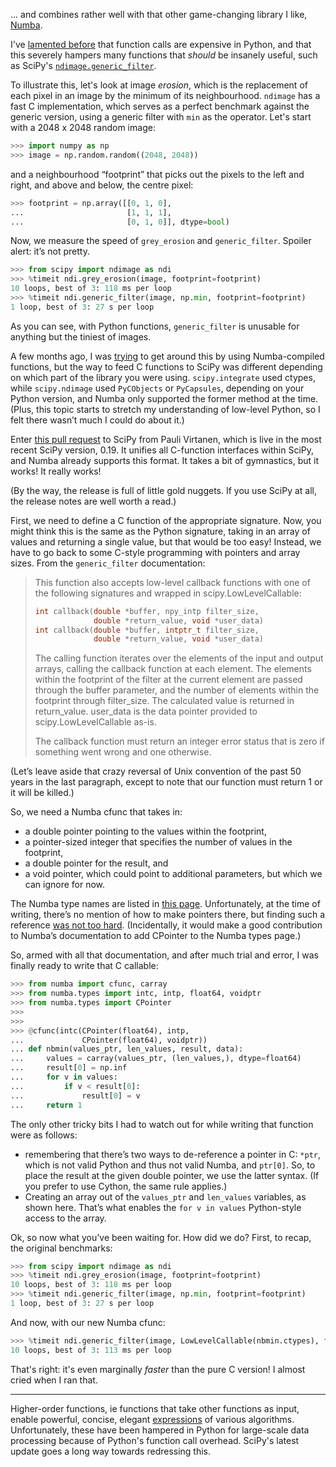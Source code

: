 <!--
.. title: SciPy's new LowLevelCallable is a game-changer
.. slug: scipys-new-lowlevelcallable-is-a-game-changer
.. date: 2017-03-12 14:41:41
.. tags: Numba,open-source,Planet SciPy,programming,Python,science,SciPy
.. category: 
.. link: 
.. description: 
.. type: text
.. has_math: no
.. status: published
.. wp-status: publish
-->

<html><body><p>... and combines rather well with that other game-changing library I like, <a href="https://ilovesymposia.com/2016/12/20/numba-in-the-real-world/">Numba</a>.

I've <a href="https://ilovesymposia.com/2015/12/10/the-cost-of-a-python-function-call/">lamented before</a> that function calls are expensive in Python, and that this severely hampers many functions that <em>should</em> be insanely useful, such as SciPy's <a href="https://docs.scipy.org/doc/scipy/reference/generated/scipy.ndimage.generic_filter.html#scipy.ndimage.generic_filter"><code>ndimage.generic_filter</code></a>.

<!-- TEASER_END -->

To illustrate this, let's look at image <em>erosion</em>, which is the replacement of each pixel in an image by the minimum of its neighbourhood. <code>ndimage</code> has a fast C implementation, which serves as a perfect benchmark against the generic version, using a generic filter with <code>min</code> as the operator. Let's start with a 2048 x 2048 random image:

```python
>>> import numpy as np
>>> image = np.random.random((2048, 2048))
```

and a neighbourhood “footprint” that picks out the pixels to the left and right, and above and below, the centre pixel:

```python
>>> footprint = np.array([[0, 1, 0],
...                       [1, 1, 1],
...                       [0, 1, 0]], dtype=bool)
```

Now, we measure the speed of `grey_erosion` and `generic_filter`. Spoiler alert: it’s not pretty.

```python
>>> from scipy import ndimage as ndi
>>> %timeit ndi.grey_erosion(image, footprint=footprint)
10 loops, best of 3: 118 ms per loop
>>> %timeit ndi.generic_filter(image, np.min, footprint=footprint)
1 loop, best of 3: 27 s per loop
```

As you can see, with Python functions, `generic_filter` is unusable for anything but the tiniest of images.

A few months ago, I was
[trying](https://groups.google.com/a/continuum.io/d/msg/numba-users/HMg_65R8KZE/RnysYokGAwAJ)
to get around this by using Numba-compiled functions, but the way to feed C
functions to SciPy was different depending on which part of the library you
were using. `scipy.integrate` used ctypes, while `scipy.ndimage` used `PyCObjects` or
`PyCapsules`, depending on your Python version, and Numba only supported the
former method at the time. (Plus, this topic starts to stretch my understanding
of low-level Python, so I felt there wasn’t much I could do about it.)

Enter [this pull request](https://github.com/scipy/scipy/pull/6509) to SciPy
from Pauli Virtanen, which is live in the most recent SciPy version, 0.19. It
unifies all C-function interfaces within SciPy, and Numba already supports this
format. It takes a bit of gymnastics, but it works! It really works!

(By the way, the release is full of little gold nuggets. If you use SciPy at
all, the release notes are well worth a read.)

First, we need to define a C function of the appropriate signature. Now, you
might think this is the same as the Python signature, taking in an array of
values and returning a single value, but that would be too easy! Instead, we
have to go back to some C-style programming with pointers and array sizes. From
the `generic_filter` documentation:

> This function also accepts low-level callback functions with one of the
> following signatures and wrapped in scipy.LowLevelCallable:
> 
> ```c
> int callback(double *buffer, npy_intp filter_size, 
>              double *return_value, void *user_data)
> int callback(double *buffer, intptr_t filter_size, 
>              double *return_value, void *user_data)
> ```
> 
> The calling function iterates over the elements of the input and output
> arrays, calling the callback function at each element. The elements within
> the footprint of the filter at the current element are passed through the
> buffer parameter, and the number of elements within the footprint through
> filter_size. The calculated value is returned in return_value. user_data is
> the data pointer provided to scipy.LowLevelCallable as-is.
> 
> The callback function must return an integer error status that is zero if
> something went wrong and one otherwise. 

(Let’s leave aside that crazy reversal of Unix convention of the past 50 years
in the last paragraph, except to note that our function must return 1 or it
will be killed.)

So, we need a Numba cfunc that takes in:

 *   a double pointer pointing to the values within the footprint,
 *   a pointer-sized integer that specifies the number of values in the footprint,
 *   a double pointer for the result, and
 *   a void pointer, which could point to additional parameters, but which we can ignore for now.

The Numba type names are listed in [this page](http://numba.pydata.org/numba-doc/dev/reference/types.html#numba-types). Unfortunately, at the time of
writing, there’s no mention of how to make pointers there, but finding such a
reference [was not too hard](http://numba.pydata.org/numba-doc/dev/user/cfunc.html#signature-specification). (Incidentally, it would make a good contribution to
Numba’s documentation to add CPointer to the Numba types page.)

So, armed with all that documentation, and after much trial and error, I was
finally ready to write that C callable:

```python
>>> from numba import cfunc, carray
>>> from numba.types import intc, intp, float64, voidptr
>>> from numba.types import CPointer
>>> 
>>> 
>>> @cfunc(intc(CPointer(float64), intp,
...             CPointer(float64), voidptr))
... def nbmin(values_ptr, len_values, result, data):
...     values = carray(values_ptr, (len_values,), dtype=float64)
...     result[0] = np.inf
...     for v in values:
...         if v < result[0]:
...             result[0] = v
...     return 1
```

The only other tricky bits I had to watch out for while writing that function were as follows:


 * remembering that there’s two ways to de-reference a pointer in C: `*ptr`,
   which is not valid Python and thus not valid Numba, and `ptr[0]`. So, to place
   the result at the given double pointer, we use the latter syntax. (If you
   prefer to use Cython, the same rule applies.)
 * Creating an array out of the `values_ptr` and `len_values` variables, as shown
   here. That’s what enables the `for v in values` Python-style access to the
   array.

Ok, so now what you’ve been waiting for. How did we do? First, to recap, the original benchmarks:

```python
>>> from scipy import ndimage as ndi
>>> %timeit ndi.grey_erosion(image, footprint=footprint)
10 loops, best of 3: 118 ms per loop
>>> %timeit ndi.generic_filter(image, np.min, footprint=footprint)
1 loop, best of 3: 27 s per loop
```

And now, with our new Numba cfunc:

```python
>>> %timeit ndi.generic_filter(image, LowLevelCallable(nbmin.ctypes), footprint=footprint)
10 loops, best of 3: 113 ms per loop
```


That's right: it's even marginally <em>faster</em> than the pure C version! I almost cried when I ran that.

</p>

<hr>

Higher-order functions, ie functions that take other functions as input, enable powerful, concise, elegant <a href="https://ilovesymposia.com/2014/06/24/a-clever-use-of-scipys-ndimage-generic_filter-for-n-dimensional-image-processing/">expressions</a> of various algorithms. Unfortunately, these have been hampered in Python for large-scale data processing because of Python's function call overhead. SciPy's latest update goes a long way towards redressing this.</body></html>
